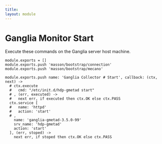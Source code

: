 ```yaml
---
title: 
layout: module
---
```


# Ganglia Monitor Start

Execute these commands on the Ganglia server host machine.

    module.exports = []
    module.exports.push 'masson/bootstrap/connection'
    module.exports.push 'masson/bootstrap/mecano'

    module.exports.push name: 'Ganglia Collector # Start', callback: (ctx, next) ->
      # ctx.execute
      #   cmd: "/etc/init.d/hdp-gmetad start"
      # , (err, executed) ->
      #   next err, if executed then ctx.OK else ctx.PASS
      ctx.service [
      #   name: 'httpd'
      #   action: 'start'
      # ,
        name: 'ganglia-gmetad-3.5.0-99'
        srv_name: 'hdp-gmetad'
        action: 'start'
      ], (err, stoped) ->
        next err, if stoped then ctx.OK else ctx.PASS
